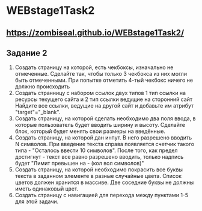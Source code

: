 # WEBstage1Task2
##  https://zombiseal.github.io/WEBstage1Task2/
## Задание 2
1. Создать страницу на которой, есть чекбоксы, изначально не отмеченные. Сделайте так, чтобы только 3 чекбокса из них могли быть отмеченными. При попытке отметить 4-тый чекбокс ничего не должно происходить
2. Создать странницу с набором ссылок двух типов 1 тип ссылки на ресурсы текущего сайта и 2 тип ссылки ведущие на сторонний сайт Найдите все ссылки, ведущие на другой сайт и добавьте им атрибут "target"="_blank".
3. Создать страницу, на которой сделать необходимо два поля ввода, в которые пользователь будет вводить ширину и высоту. Сделайте блок, который будет менять свои размеры на введённые.
4. Создать страницу, на которой дан инпут. В него разрешено вводить N символов. При введение текста справа появляется счетчик такого типа - "Осталось ввести 10 символов". После того, как предел достигнут - текст все равно разрешено вводить, только надпись будет "Лимит превышен на - (кол вол символов)"
5. Создать страницу, на которой необходимо покрасить все буквы текста в заданном элементе в разные случайные цвета. Список цветов должен хранится в массиве. Две соседние буквы не должны иметь одинаковый цвет.
6. Создать страницу с навигацией для перехода между пунктами 1-5 для этой задачи. 
